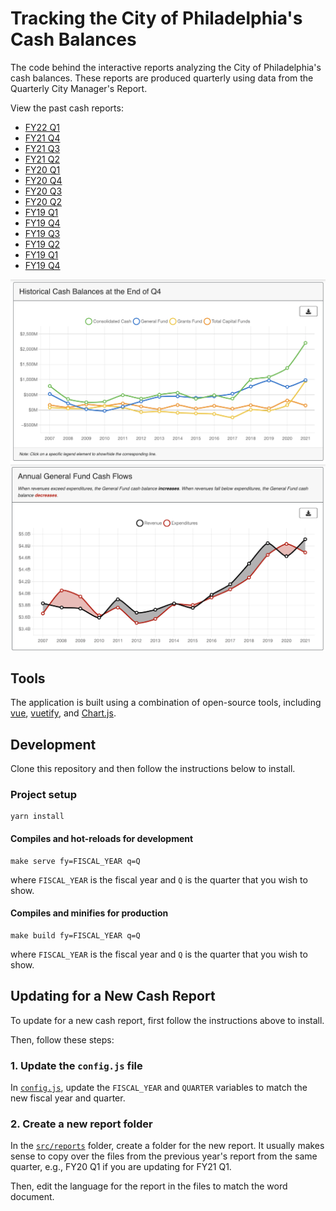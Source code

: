# Tracking the City of Philadelphia's Cash Balances

The code behind the interactive reports analyzing the City of Philadelphia's cash balances. 
These reports are produced quarterly using data from the Quarterly City Manager's Report. 

View the past cash reports:

- [FY22 Q1](https://controller.phila.gov/philadelphia-audits/cash-report-fiscal-year-2022-q1/)
- [FY21 Q4](https://controller.phila.gov/philadelphia-audits/cash-report-fiscal-year-2021/)
- [FY21 Q3](https://controller.phila.gov/philadelphia-audits/cash-report-fiscal-year-2021-q3/)
- [FY21 Q2](https://controller.phila.gov/philadelphia-audits/cash-report-fiscal-year-2021-q2/)
- [FY20 Q1](https://controller.phila.gov/philadelphia-audits/cash-report-fiscal-year-2021-q1/)
- [FY20 Q4](https://controller.phila.gov/philadelphia-audits/cash-report-fiscal-year-2020/)
- [FY20 Q3](https://controller.phila.gov/philadelphia-audits/cash-report-fiscal-year-2020-q3/)
- [FY20 Q2](https://controller.phila.gov/philadelphia-audits/cash-report-fiscal-year-2020-q2/)
- [FY19 Q1](https://controller.phila.gov/philadelphia-audits/cash-report-fiscal-year-2020-q1/)
- [FY19 Q4](https://controller.phila.gov/philadelphia-audits/cash-report-fiscal-year-2019/)
- [FY19 Q3](https://controller.phila.gov/philadelphia-audits/cash-report-fiscal-year-2019-q3/)
- [FY19 Q2](https://controller.phila.gov/philadelphia-audits/cash-report-fiscal-year-2019-q2/)
- [FY19 Q1](https://controller.phila.gov/philadelphia-audits/cash-report-fiscal-year-2019-q1/)
- [FY19 Q4](https://controller.phila.gov/philadelphia-audits/cash-report-fiscal-year-2018/)


![Interactive Dashboard Part 1](public/screenshot-1.png)
![Interactive Dashboard Part 2](public/screenshot-2.png)

## Tools

The application is built using a combination of open-source tools, including
[vue](https://github.com/vuejs/vue), [vuetify](https://github.com/vuetifyjs/vuetify), and [Chart.js](https://github.com/chartjs).


## Development

Clone this repository and then follow the 
instructions below to install.

### Project setup
```
yarn install
```
#### Compiles and hot-reloads for development
```
make serve fy=FISCAL_YEAR q=Q
```

where `FISCAL_YEAR` is the fiscal year and `Q` is the quarter that you wish to show.

#### Compiles and minifies for production
```
make build fy=FISCAL_YEAR q=Q
```
where `FISCAL_YEAR` is the fiscal year and `Q` is the quarter that you wish to show.


## Updating for a New Cash Report

To update for a new cash report, first follow the 
instructions above to install.

Then, follow these steps:

### 1. Update the `config.js` file

In [`config.js`](./src/config.js), update the `FISCAL_YEAR` and `QUARTER` variables to match the new fiscal year and quarter.

### 2. Create a new report folder

In the [`src/reports`](./src/reports) folder, create a folder for the new report. It usually makes sense to copy over the files from the previous year's
report from the same quarter, e.g., FY20 Q1 if you 
are updating for FY21 Q1. 

Then, edit the language for the report in the 
files to match the word document.